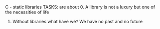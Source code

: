 C - static libraries
TASKS: are about 
0. A library is not a luxury but one of the necessities of life
1. Without libraries what have we? We have no past and no future

